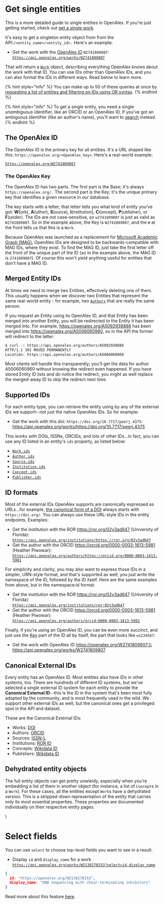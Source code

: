 # Get single entities

This is a more detailed guide to single entities in OpenAlex. If you're just getting started, check out [get a single work](https://docs.openalex.org/api-entities/works/get-a-single-work).

It's easy to get a singleton entity object from from the API:`/<entity_name>/<entity_id>.` Here's an example:

* Get the work with the [OpenAlex ID](#the-openalex-id) `W2741809807`: [`https://api.openalex.org/works/W2741809807`](https://api.openalex.org/works/W2741809807)

That will return a [`Work`](https://docs.openalex.org/api-entities/works/work-object) object, describing everything OpenAlex knows about the work with that ID. You can use IDs other than OpenAlex IDs, and you can also format the IDs in different ways. Read below to learn more.

{% hint style="info" %}
You can make up to 50 of these queries at once by [requesting a list of entities and filtering on IDs using OR syntax](https://docs.openalex.org/get-lists-of-entities/filter-entity-lists#addition-or).
{% endhint %}

{% hint style="info" %}
To get a single entity, you need a single *unambiguous* identifier, like an ORCID or an OpenAlex ID. If you've got an ambiguous identifier (like an author's name), you'll want to [search](https://docs.openalex.org/how-to-use-the-api/get-lists-of-entities/search-entities) instead.
{% endhint %}

## The OpenAlex ID

The OpenAlex ID is the primary key for all entities. It's a URL shaped like this: `https://openalex.org/<OpenAlex_key>`. Here's a real-world example:

[`https://openalex.org/W2741809807`](https://openalex.org/W2741809807)

### The OpenAlex Key

The OpenAlex ID has two parts. The first part is the Base; it's always `https://openalex.org/.` The second part is the Key; it's the unique primary key that identifies a given resource in our database.

The key starts with a letter; that letter tells you what kind of entity you've got: **W**(ork), **A**(uthor), **S**(ource), **I**(nstitution), **C**(oncept), **P**(ublisher), or **F**(under). The IDs are not case-sensitive, so `w2741809807` is just as valid as `W2741809807`. So in the example above, the Key is `W2741809807`, and the `W` at the front tells us that this is a `Work`.

Because OpenAlex was launched as a replacement for [Microsoft Academic Graph (MAG)](https://www.microsoft.com/en-us/research/project/microsoft-academic-graph/), OpenAlex IDs are designed to be backwards-compatible with MAG IDs, where they exist. To find the MAG ID, just take the first letter off the front of the unique part of the ID (so in the example above, the MAG ID is `2741809807`). Of course this won't yield anything useful for entities that don't have a MAG ID.

## Merged Entity IDs

At times we need to merge two Entities, effectively deleting one of them. This usually happens when we discover two Entities that represent the same real-world entity - for example, two [`Authors`](https://docs.openalex.org/api-entities/authors) that are really the same person.

If you request an Entity using its OpenAlex ID, and that Entity has been merged into another Entity, you will be redirected to the Entity it has been merged into. For example, <https://openalex.org/A5092938886> has been merged into <https://openalex.org/A5006060960>, so in the API the former will redirect to the latter:

```bash
$ curl -i https://api.openalex.org/authors/A5092938886
HTTP/1.1 301 MOVED PERMANENTLY
Location: https://api.openalex.org/authors/A5006060960
```

Most clients will handle this transparently; you'll get the data for author A5006060960 without knowing the redirect even happened. If you have stored Entity ID lists and *do* notice the redirect, you might as well replace the merged-away ID to skip the redirect next time.

## Supported IDs

For each entity type, you can retrieve the entity using by any of the external IDs we support--not just the native OpenAlex IDs. So for example:

* Get the work with this doi: `https://doi.org/10.7717/peerj.4375`:\
  <https://api.openalex.org/works/https://doi.org/10.7717/peerj.4375>

This works with DOIs, ISSNs, ORCIDs, and lots of other IDs...in fact, you can use any ID listed in an entity's `ids` property, as listed below:

* [`Work.ids`](https://docs.openalex.org/api-entities/works/work-object#ids)
* [`Author.ids`](https://docs.openalex.org/api-entities/authors/author-object#ids)
* [`Source.ids`](https://docs.openalex.org/api-entities/sources/source-object#ids)
* [`Institution.ids`](https://docs.openalex.org/api-entities/institutions/institution-object#ids)
* [`Concept.ids`](https://docs.openalex.org/api-entities/concepts/concept-object#ids)
* [`Publisher.ids`](https://docs.openalex.org/api-entities/publishers/publisher-object#ids)

## ID formats

Most of the external IDs OpenAlex supports are canonically expressed as URLs...for example, [the canonical form of a DOI](https://www.crossref.org/display-guidelines/) always starts with `https://doi.org/`. You can always use these URL-style IDs in the entity endpoints. Examples:

* Get the institution with the ROR <https://ror.org/02y3ad647> (University of Florida):\
  [`https://api.openalex.org/institutions/https://ror.org/02y3ad647`](https://api.openalex.org/institutions/https://ror.org/02y3ad647)
* Get the author with the ORCID <https://orcid.org/0000-0003-1613-5981> (Heather Piwowar):\
  [`https://api.openalex.org/authors/https://orcid.org/0000-0003-1613-5981`](https://api.openalex.org/authors/https://orcid.org/0000-0003-1613-5981)

For simplicity and clarity, you may also want to express those IDs in a simpler, URN-style format, and that's supported as well; you just write the namespace of the ID, followed by the ID itself. Here are the same examples from above, but in the namespace:id format:

* Get the institution with the ROR <https://ror.org/02y3ad647> (University of Florida):\
  [`https://api.openalex.org/institutions/ror:02y3ad647`](https://api.openalex.org/institutions/ror:02y3ad647)
* Get the author with the ORCID <https://orcid.org/0000-0003-1613-5981> (Heather Piwowar):\
  [`https://api.openalex.org/authors/orcid:0000-0003-1613-5981`](https://api.openalex.org/authors/orcid:0000-0003-1613-5981)

Finally, if you're using an OpenAlex ID, you can be even more succinct, and just use the [Key](#the-openalex-key) part of the ID all by itself, the part that looks like `w1234567`:

* Get the work with OpenAlex ID <https://openalex.org/W2741809807:\\>
  <https://api.openalex.org/works/W2741809807>

## Canonical External IDs

Every entity has an OpenAlex ID. Most entities also have IDs in other systems, too. There are hundreds of different ID systems, but we've selected a single external ID system for each entity to provide the **Canonical External ID**--this is the ID in the system that's been most fully adopted by the community, and is most frequently used in the wild. We support other external IDs as well, but the canonical ones get a privileged spot in the API and dataset.

These are the Canonical External IDs:

* Works: [DOI](https://docs.openalex.org/api-entities/works/work-object#title)
* Authors: [ORCID](https://docs.openalex.org/api-entities/authors/author-object#orcid)
* Sources: [ISSN-L](https://docs.openalex.org/api-entities/sources/source-object#issn_l)
* Institutions: [ROR ID](https://docs.openalex.org/api-entities/institutions/institution-object#ror)
* Concepts: [Wikidata ID](https://docs.openalex.org/api-entities/concepts/concept-object#wikidata)
* Publishers: [Wikidata ID](https://docs.openalex.org/api-entities/publishers/publisher-object#ids)

## Dehydrated entity objects

The full entity objects can get pretty unwieldy, especially when you're embedding a list of them in another object (for instance, a list of `Concept`s in a `Work`). For these cases, all the entities except `Work`s have a dehydrated version. This is a stripped-down representation of the entity that carries only its most essential properties. These properties are documented individually on their respective entity pages.

\\

# Select fields

You can use `select` to choose top-level fields you want to see in a result.

* Display `id` and `display_name` for a work\
  [`https://api.openalex.org/works/W2138270253?select=id,display_name`](https://api.openalex.org/works/W2138270253?select=id,display_name)

```json
{
  id: "https://openalex.org/W2138270253",
  display_name: "DNA sequencing with chain-terminating inhibitors"
}
```

Read more about this feature [here](https://docs.openalex.org/how-to-use-the-api/get-lists-of-entities/select-fields).
